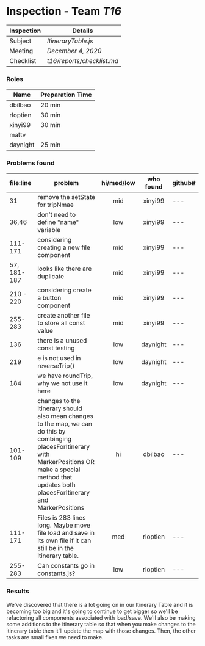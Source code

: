 # Inspection - Team *T16* 
 
| Inspection | Details |
| ----- | ----- |
| Subject | *ItineraryTable.js*|
| Meeting | *December 4, 2020* |
| Checklist | *t16/reports/checklist.md* |

### Roles

| Name | Preparation Time |
| ---- | ---- |
| dbilbao | 20 min |
| rloptien | 30 min |
| xinyi99 | 30 min |
| mattv | |
| daynight| 25 min |

### Problems found

| file:line | problem | hi/med/low | who found | github#  |
| --- | --- | :---: | :---: | --- |
| 31 | remove the setState for tripNmae| mid | xinyi99 | --- |
| 36,46| don't need to define "name" variable | low | xinyi99 | --- |
| 111-171 | considering creating a new file component | mid | xinyi99 | --- |
| 57, 181-187| looks like there are duplicate | mid | xinyi99 | --- |
| 210 - 220 |considering create a button component | mid | xinyi99 | --- |
| 255-283| create another file to store all const value | mid | xinyi99 | --- |
| 136 | there is a unused const testing | low | daynight | --- |
| 219 | e is not used in reverseTrip() | low | daynight | --- |
| 184 | we have roundTrip, why we not use it here | low | daynight | --- |
| 101-109 | changes to the itinerary should also mean changes to the map, we can do this by combinging placesForItinerary with MarkerPositions OR make a special method that updates both placesForItinerary and MarkerPositions | hi | dbilbao | --- |
| 111-171 | Files is 283 lines long. Maybe move file load and save in its own file if it can still be in the itinerary table. | med | rloptien | --- |
| 255-283 | Can constants go in constants.js? | low | rloptien | --- |

### Results
We've discovered that there is a lot going on in our Itinerary Table and it is becoming too big and it's going to continue to get bigger so we'll be refactoring all components associated with load/save. We'll also be making some additions to the itinerary table so that when you make changes to the itinerary table then it'll update the map with those changes. Then, the other tasks are small fixes we need to make.
